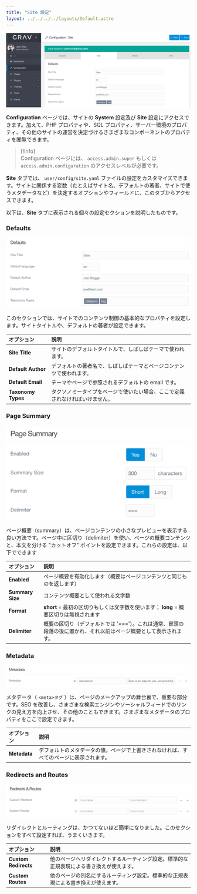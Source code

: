 ```yaml
---
title: "Site 設定"
layout: ../../../../layouts/Default.astro
---
```


![Admin Configuration](configuration-site.png)

**Configuration** ページでは、サイトの **System** 設定及び **Site** 設定にアクセスできます。加えて、PHP プロパティや、SQL プロパティ、サーバー環境のプロパティ、その他のサイトの運営を決定づけるさまざまなコンポーネントのプロパティを閲覧できます。

> [!Info]  
> Configuration ページには、 `access.admin.super` もしくは `access.admin.configuration` のアクセスレベルが必要です。

**Site** タブでは、 `user/config/site.yaml` ファイルの設定をカスタマイズできます。サイトに関係する変数（たとえばサイト名、デフォルトの著者、サイトで使うメタデータなど）を決定するオプションやフィールドに、このタブからアクセスできます。

以下は、**Site** タブに表示される個々の設定セクションを説明したものです。

### Defaults

![Admin Configuration](configuration-site-defaults.png)

このセクションでは、サイトでのコンテンツ制御の基本的なプロパティを設定します。サイトタイトルや、デフォルトの著者が設定できます。

| オプション | 説明 |
| :----- | :----- |
| **Site Title**     | サイトのデフォルトタイトルで、しばしばテーマで使われます。 |
| **Default Author** | デフォルトの著者名で、しばしばテーマとページコンテンツで使われます。 |
| **Default Email**  | テーマやページで参照されるデフォルトの email です。 |
| **Taxonomy Types** | タクソノミータイプをページで使いたい場合、ここで定義されなければいけません。  |

### Page Summary

![Admin Configuration](configuration-site-page.png)

ページ概要（summary）は、ページコンテンツの小さなプレビューを表示する良い方法です。ページ中に区切り（delimiter）を使い、ページの概要コンテンツと、本文を分ける "カットオフ" ポイントを設定できます。これらの設定は、以下でできます


| オプション | 説明 |
| :----- | :----- |
| **Enabled**      | ページ概要を有効化します（概要はページコンテンツと同じものを返します）|
| **Summary Size** | コンテンツ概要として使われる文字数 |
| **Format**       | **short** = 最初の区切りもしくは文字数を使います； **long** = 概要区切りは無視されます |
| **Delimiter**    | 概要の区切り（デフォルトでは '==='）。これは通常、冒頭の段落の後に置かれ、それ以前はページ概要として表示されます。 |

### Metadata

![Admin Configuration](configuration-site-metadata.png)

メタデータ（ `<meta>タグ` ）は、ページのメークアップの舞台裏で、重要な部分です。SEO を改善し、さまざまな検索エンジンやソーシャルフィードでのリンクの見え方を向上させ、その他のこともできます。さまざまなメタデータのプロパティをここで設定できます。

| オプション | 説明 |
| :----- | :----- |
| **Metadata** | デフォルトのメタデータの値。ページで上書きされなければ、すべてのページに表示されます。 |

### Redirects and Routes

![Admin Configuration](configuration-site-redirects.png)

リダイレクトとルーティングは、かつてないほど簡単になりました。このセクションをすべて設定すれば、うまくいきます。

| オプション | 説明 |
| :----- | :----- |
| **Custom Redirects** | 他のページへリダイレクトするルーティング設定。標準的な正規表現による書き換えが使えます。 |
| **Custom Routes**    | 他のページの別名にするルーティング設定。標準的な正規表現による書き換えが使えます。 |

